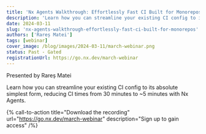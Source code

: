 ```yaml
---
title: 'Nx Agents Walkthrough: Effortlessly Fast CI Built for Monorepos'
description: 'Learn how you can streamline your existing CI config to its absolute simplest form, reducing CI times from 30 minutes to ~5 minutes with Nx Agents. '
date: 2024-03-11
slug: 'nx-agents-walkthrough-effortlessly-fast-ci-built-for-monorepos'
authors: ['Rareș Matei']
tags: [webinar]
cover_image: /blog/images/2024-03-11/march-webinar.png
status: Past - Gated
registrationUrl: https://go.nx.dev/march-webinar
---
```


Presented by Rareș Matei

Learn how you can streamline your existing CI config to its absolute simplest form, reducing CI times from 30 minutes to ~5 minutes with Nx Agents.

{% call-to-action title="Download the recording" url="https://go.nx.dev/march-webinar" description="Sign up to gain access" /%}
